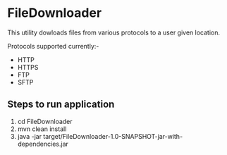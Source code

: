 # FileDownloader

This utility dowloads files from various protocols to a user given location.

Protocols supported currently:-
- HTTP
- HTTPS
- FTP
- SFTP

## Steps to run application
1. cd FileDownloader
2. mvn clean install
3. java -jar target/FileDownloader-1.0-SNAPSHOT-jar-with-dependencies.jar 
